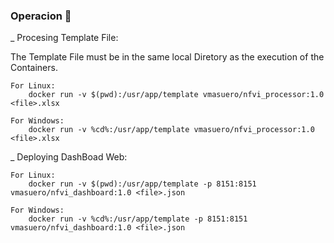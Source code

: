 ### Operacion 🔧

_ Procesing Template File:

The Template File must be in the same local Diretory as the execution of the Containers.

```
For Linux:
	docker run -v $(pwd):/usr/app/template vmasuero/nfvi_processor:1.0 <file>.xlsx

For Windows:
	docker run -v %cd%:/usr/app/template vmasuero/nfvi_processor:1.0 <file>.xlsx
```



_ Deploying DashBoad Web:

```
For Linux:
	docker run -v $(pwd):/usr/app/template -p 8151:8151 vmasuero/nfvi_dashboard:1.0 <file>.json

For Windows:
	docker run -v %cd%:/usr/app/template -p 8151:8151 vmasuero/nfvi_dashboard:1.0 <file>.json

```

